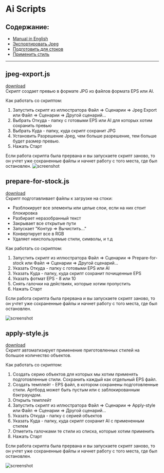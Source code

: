 # Ai Scripts

## Содержание:
* [Manual in English](https://github.com/shvendala/ai-scripts/blob/master/README.md)
* [Экспортировать Jpeg](https://github.com/shvendala/ai-scripts/blob/master/README.ru.md#jpeg-exportjs)
* [Подготовить для стоков](https://github.com/shvendala/ai-scripts/blob/master/README.ru.md#prepare-for-stockjs)
* [Применить стиль](https://github.com/shvendala/ai-scripts/blob/master/README.ru.md#apply-stylejs)

---

## jpeg-export.js
[download](https://raw.githubusercontent.com/shvendala/ai-scripts/master/scripts/jpeg-export.js)   
Скрипт создает превью в формате JPG из файлов формата EPS или AI. 

Как работать со скриптом:
1. Запустить скрипт из иллюстратора Файл => Сценарии => Jpeg Export или Файл => Сценарии => Другой сценарий... 
2. Выбрать Откуда - папку с готовыми EPS или AI для которых хотим сохранить превью
3. Выбрать Куда - папку, куда скрипт сохранит JPG
4. Установить Разрешение Jpeg, чем больше разрешение, тем больше будет размер превью.
5. Нажать Старт   

Если работа скрипта была прервана и вы запускаете скрипт заново, то он учтет уже сохраненные файлы и начнет работу с того места, где был остановлен.
![screenshot](https://github.com/shvendala/ai-scripts/blob/master/assets/jpeg-export.ru.png?raw=true)   

## prepare-for-stock.js
[download](https://raw.githubusercontent.com/shvendala/ai-scripts/master/scripts/prepare-for-stock.js)   
Скрипт подготавливает файлы к загрузке на стоки:
* Разблокирует все элементы или целые слои, если на них стоит блокировка
* Разбирает неразобранный текст
* Закрывает все открытые пути
* Запускает "Контур => Вычистить..."
* Конвертирует все в RGB
* Удаляет неиспользуемые стили, символы, и т.д 

Как работать со скриптом:
1. Запустить скрипт из иллюстратора Файл => Сценарии => Prepare-for-stock или Файл => Сценарии => Другой сценарий...
2. Указать Откуда - папку с готовыми EPS или AI 
3. Указать Куда - папку, куда скрипт сохранит почищенные EPS
4. Указать фотмат EPS - 8 или 10
5. Снять галочки на действиях, которые хотим пропустить
6. Нажать Старт  

Если работа скрипта была прервана и вы запускаете скрипт заново, то он учтет уже сохраненные файлы и начнет работу с того места, где был остановлен.

![screenshot](https://github.com/shvendala/ai-scripts/blob/master/assets/prepare-for-stock.ru.png?raw=true)   

## apply-style.js
[download](https://raw.githubusercontent.com/shvendala/ai-scripts/master/scripts/apply-style.js)     
Скрипт автоматизирует применение приготовленных стилей на большое количество объектов. 

Как работать со скриптом:
1. Создать серию объектов для которых мы хотим применять подготовленные стили. Сохранить каждый как отдельный EPS файл.
2. Создать темплейт - EPS файл, в котором сохранены подготовленные стили. Артборд может быть пустым или с заблокированным бэкграундом.
3. Открыть темплейт
4. Запустить скрипт из иллюстратора Файл => Сценарии => Apply-style или Файл => Сценарии => Другой сценарий...
5. Указать Откуда - папку с серией объектов
6. Указать Куда - папку, куда скрипт сохранит AI с примененным стилем
7. Отметить галочками те стили из списка, которые хотим применить 
8. Нажать Старт  

Если работа скрипта была прервана и вы запускаете скрипт заново, то он учтет уже сохраненные файлы и начнет работу с того места, где был остановлен.

![screenshot](https://github.com/shvendala/ai-scripts/blob/master/assets/apply-style.ru.png?raw=true)   
